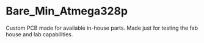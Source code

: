 # Bare_Min_Atmega328p
Custom PCB made for available in-house parts. Made just for testing the fab house and lab capabilities.
